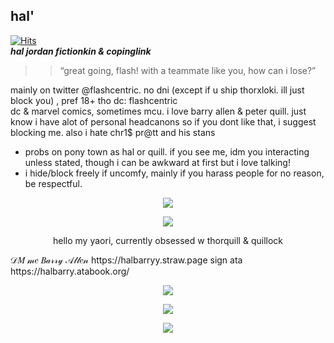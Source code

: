## hal' 

[![Hits](https://hits.sh/github.com/halbarry/hits.svg?label=bisexual%20peter%20quill&extraCount=40&color=963b3b&labelColor=4b4b4b)](https://hits.sh/github.com/halbarry/hits/)  
 ***hal jordan fictionkin & copinglink***
  >> “great going, flash! with a teammate like you, how can i lose?”

  mainly on twitter @flashcentric. no dni (except if u ship thorxloki. ill just block you) , pref 18+ tho
    dc: flashcentric  
   dc & marvel comics, sometimes mcu. i love barry allen & peter quill. just know i have alot of personal headcanons so if you dont like that, i suggest blocking me. also i hate chr1$ pr@tt and his stans
   
   
   -  probs on pony town as hal or quill. if you see me, idm you interacting unless stated, though i can be awkward at first but i love talking!
   -   i hide/block freely if uncomfy, mainly if you harass people for no reason, be respectful. 
 <p align="center">
  <img src="https://media1.tenor.com/m/K096gtzoag8AAAAC/black-noir.gif"  />
</p>
 <p align="center">
  <img src="https://media1.tenor.com/m/kFwfi0oMqQ4AAAAd/chris-hemsworth-avengers-infinity-war.gif"  />
</p>  
<p align="center">
hello my yaori, currently obsessed w thorquill & quillock
</p>
𝒟𝑀 𝓂𝑒 𝐵𝒶𝓇𝓇𝓎 𝒜𝓁𝓁𝑒𝓃 https://halbarryy.straw.page sign ata https://halbarry.atabook.org/                  
 
 <p align="center">
  <img src="https://64.media.tumblr.com/537aab2f7aa078055b5da46c7dd3eb3e/804b11d7acd04a61-f3/s400x600/dba9b0dcf3565647d00cfb7d795d67db60b11dc9.pnj"  />
</p>  
<p align="center">
 <p align="center">
  <img src="https://64.media.tumblr.com/fca1a527883320218421f9c28f080d59/804b11d7acd04a61-79/s100x200/79e78305e6d1504188ea46585274f939626631dd.pnj"  />
</p>  
<p align="center">
 <p align="center">
  <img src="https://64.media.tumblr.com/07675e34fe05e3207d660c1301e0138a/804b11d7acd04a61-60/s100x200/9b734e64fbafa3d4a4a2ceb5e012d8da3d4c2a82.gifv"  />
</p>  
<p align="center">

